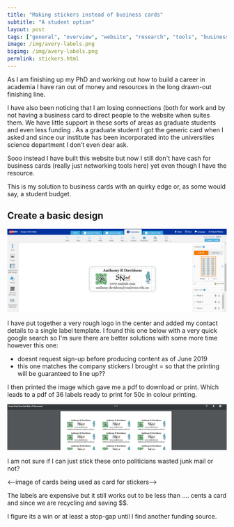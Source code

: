 ```yaml
---
title: "Making stickers instead of business cards"
subtitle: "A student option"
layout: post
tags: ["general", "overview", "website", "research", "tools", "business"]
image: /img/avery-labels.png
bigimg: /img/avery-labels.png
permlink: stickers.html
---
```


As I am finishing up my PhD and working out how to build a career in academia I have ran out of money and resources in the long drawn-out finishing line.

I have also been noticing that I am losing connections (both for work and by not having a business card to direct people to the website when suites them. We have little support in these sorts of areas as graduate students and even less funding . As a graduate student I got the generic card when I asked and since our institute has been incorporated into the universities science department I don’t even dear ask. 

Sooo instead I have built this website but now I still don't have cash for business cards (really just networking tools here) yet even though I have the resource.

This is my solution to business cards with an quirky edge or, as some would say, a student budget.

## Create a basic design

![1560933488619](../img/avery-labels.png)

I have put together a very rough logo in the center and added my contact details to a single label template. I found this one below with a very quick google search so I'm sure there are better solutions with some more time however this one:

- doesnt request sign-up before producing content as of June 2019
- this one matches the company stickers I brought = so that the printing will be guaranteed to line up??

I then printed the image which gave me a pdf to download or print. Which leads to a pdf of 36 labels ready to print for 50c in colour printing.

![1560933667281](../img/1560933667281.png)

I am not sure if I can just stick these onto politicians wasted junk mail or not?



<--image of cards being used as card for stickers-->

The labels are expensive but it still works out to be less than .... cents a card and since we are recycling and saving $$.

I figure its a win or at least a stop-gap until I find another funding source.



